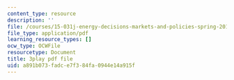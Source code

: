 ```yaml
---
content_type: resource
description: ''
file: /courses/15-031j-energy-decisions-markets-and-policies-spring-2012/a891b073fadce7f384fa0944e14a915f_-7dYXCHtTFY.pdf
file_type: application/pdf
learning_resource_types: []
ocw_type: OCWFile
resourcetype: Document
title: 3play pdf file
uid: a891b073-fadc-e7f3-84fa-0944e14a915f
---
```

